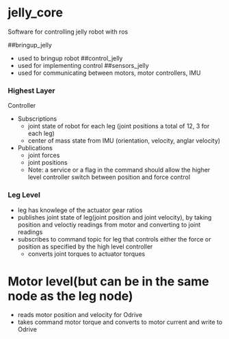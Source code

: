 # jelly_core
Software for controlling jelly robot with ros

##bringup_jelly
 * used to bringup robot 
##control_jelly
 * used for implementing control
##sensors_jelly
 * used for communicating between motors, motor controllers, IMU


### Highest Layer
Controller
 * Subscriptions
     * joint state of robot for each leg (joint positions a total of 12, 3 for each leg)
     * center of mass state from IMU (orientation, velocity, anglar velocity)
 * Publications
     * joint forces
     * joint positions
     * Note: a service or a flag in the command should allow the higher level controller switch between position and force control

### Leg Level
 * leg has knowlege of the actuator gear ratios
 * publishes joint state of leg(joint position and joint velocity), by taking position and veloctiy readings from motor and converting to joint readings
 * subscribes to command topic for leg that controls either the force or position as specified by the high level controller
     * converts joint torques to actuator torques

# Motor level(but can be in the same node as the leg node)
 * reads motor position and velocity for Odrive
 * takes command motor torque and converts to motor current and write to Odrive
